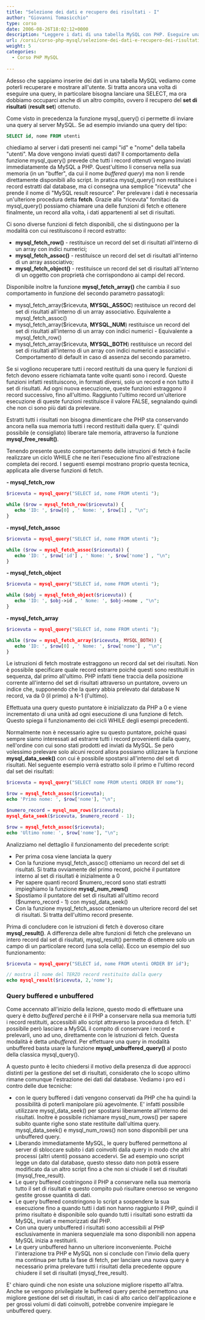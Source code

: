 ```yaml
---
title: "Selezione dei dati e recupero dei risultati - I"
author: "Giovanni Tomasicchio"
type: corso
date: 2006-08-26T18:02:12+0000
description: "Leggere i dati di una tabella MySQL con PHP. Eseguire una SELECT con PHP e MySQL."
url: /corsi/corso-php-mysql/selezione-dei-dati-e-recupero-dei-risultati-i/
weight: 5
categories:
  - Corso PHP MySQL
  
---
```

Adesso che sappiamo inserire dei dati in una tabella MySQL vediamo come poterli recuperare e mostrare all'utente. Si tratta ancora una volta di eseguire una query, in particolare bisogna lanciare una SELECT, ma ora dobbiamo occuparci anche di un altro compito, ovvero il recupero del **set di risultati** (**result set**) ottenuto.

Come visto in precedenza la funzione mysql\_query() ci permette di inviare una query al server MySQL. Se ad esempio inviando una query del tipo:

 ```sql
SELECT id, nome FROM utenti
```

chiediamo al server i dati presenti nei campi "id" e "nome" della tabella "utenti". Ma dove vengono inviati questi dati? Il comportamento della funzione mysql\_query() prevede che tutti i record ottenuti vengano inviati immediatamente da MySQL a PHP. Quest'ultimo li conserva nella sua memoria (in un "buffer", da cui il nome *buffered query*) ma non li rende direttamente disponibili allo script. In pratica mysql\_query() non restituisce i record estratti dal database, ma ci consegna una semplice "ricevuta" che prende il nome di "MySQL result resource". Per prelevare i dati è necessaria un'ulteriore procedura detta **fetch**. Grazie alla "ricevuta" fornitaci da mysql\_query() possiamo chiamare una delle funzioni di fetch e ottenere finalmente, un record alla volta, i dati appartenenti al set di risultati.

Ci sono diverse funzioni di fetch disponibili, che si distinguono per la modalità con cui restituiscono il record estratto:

- **mysql\_fetch\_row()** - restituisce un record del set di risultati all'interno di un array con indici numerici;
- **mysql\_fetch\_assoc()** - restituisce un record del set di risultati all'interno di un array associativo;
- **mysql\_fetch\_object()** - restituisce un record del set di risultati all'interno di un oggetto con proprietà che corrispondono ai campi del record.
 
Disponibile inoltre la funzione **mysql\_fetch\_array()** che cambia il suo comportamento in funzione del secondo parametro passatogli:

- mysql\_fetch\_array($ricevuta, **MYSQL\_ASSOC**)
   restituisce un record del set di risultati all'interno di un array associativo. Equivalente a mysql\_fetch\_assoc()
- mysql\_fetch\_array($ricevuta, **MYSQL\_NUM**)
   restituisce un record del set di risultati all'interno di un array con indici numerici - Equivalente a mysql\_fetch\_row()
- mysql\_fetch\_array($ricevuta, **MYSQL\_BOTH**)
   restituisce un record del set di risultati all'interno di un array con indici numerici e associativi - Comportamento di default in caso di assenza del secondo parametro.
 
Se si vogliono recuperare tutti i record restituiti da una query le funzioni di fetch devono essere richiamata tante volte quanti sono i record. Queste funzioni infatti restituiscono, in formati diversi, solo un record e non tutto il set di risultati. Ad ogni nuova esecuzione, queste funzioni estraggono il record successivo, fino all'ultimo. Raggiunto l'ultimo record un'ulteriore esecuzione di queste funzioni restituisce il valore FALSE, segnalando quindi che non ci sono più dati da prelevare.

Estratti tutti i risultati non bisogna dimenticare che PHP sta conservando ancora nella sua memoria tutti i record restituiti dalla query. E' quindi possibile (e consigliato) liberare tale memoria, attraverso la funzione **mysql\_free\_result()**.

Tenendo presente questo comportamento delle istruzioni di fetch è facile realizzare un ciclo WHILE che ne iteri l'esecuzione fino all'estrazione completa dei record. I seguenti esempi mostrano proprio questa tecnica, applicata alle diverse funzioni di fetch.

**- mysql\_fetch\_row**

 ```php
$ricevuta = mysql_query("SELECT id, nome FROM utenti ");

while ($row = mysql_fetch_row($ricevuta)) {
	echo 'ID: ', $row[0] , ' Nome: ', $row[1] , "\n";
}
```

**- mysql\_fetch\_assoc**

 ```php
$ricevuta = mysql_query("SELECT id, nome FROM utenti ");

while ($row = mysql_fetch_assoc($ricevuta)) {
	echo 'ID: ', $row['id'] , ' Nome: ', $row['nome'] , "\n";
}
```

**- mysql\_fetch\_object**

 ```php
$ricevuta = mysql_query("SELECT id, nome FROM utenti ");

while ($obj = mysql_fetch_object($ricevuta)) {
	echo 'ID: ', $obj->id , ' Nome: ', $obj->nome , "\n";
}
```

**- mysql\_fetch\_array**

 ```php
$ricevuta = mysql_query("SELECT id, nome FROM utenti ");

while ($row = mysql_fetch_array($ricevuta, MYSQL_BOTH)) {
	echo 'ID: ', $row[0] , ' Nome: ', $row['nome'] , "\n";
}
```

Le istruzioni di fetch mostrate estraggono un record dal set dei risultati. Non è possibile specificare quale record estrarre poiché questi sono restituiti in sequenza, dal primo all'ultimo. PHP infatti tiene traccia della posizione corrente all'interno del set di risultati attraverso un puntatore, ovvero un indice che, supponendo che la query abbia prelevato dal database N record, va da 0 (il primo) a N-1 (l'ultimo).

Effettuata una query questo puntatore è inizializzato da PHP a 0 e viene incrementato di una unità ad ogni esecuzione di una funzione di fetch. Questo spiega il funzionamento dei cicli WHILE degli esempi precedenti.

Normalmente non è necessario agire su questo puntatore, poiché quasi sempre siamo interessati ad estrarre tutti i record provenienti dalla query, nell'ordine con cui sono stati prodotti ed inviati da MySQL. Se però volessimo prelevare solo alcuni record allora possiamo utilizzare la funzione **mysql\_data\_seek()** con cui è possibile spostarsi all'interno del set di risultati. Nel seguente esempio verrà estratto solo il primo e l'ultimo record dal set dei risultati:

 ```php
$ricevuta = mysql_query("SELECT nome FROM utenti ORDER BY nome");

$row = mysql_fetch_assoc($ricevuta);
echo 'Primo nome: ', $row['nome'], "\n";

$numero_record = mysql_num_rows($ricevuta);
mysql_data_seek($ricevuta, $numero_record - 1);

$row = mysql_fetch_assoc($ricevuta);
echo 'Ultimo nome: ', $row['nome'], "\n";
```

Analizziamo nel dettaglio il funzionamento del precedente script:

- Per prima cosa viene lanciata la query
- Con la funzione mysql\_fetch\_assoc() otteniamo un record del set di risultati. Si tratta ovviamente del primo record, poiché il puntatore interno al set di risultati è inizialmente a 0
- Per sapere quanti record $numero\_record sono stati estratti impieghiamo la funzione **mysql\_num\_rows()**
- Spostiamo il puntatore del set di risultati all'ultimo record ($numero\_record - 1) con mysql\_data\_seek()
- Con la funzione mysql\_fetch\_assoc otteniamo un ulteriore record del set di risultati. Si tratta dell'ultimo record presente.
 
Prima di concludere con le istruzioni di fetch è doveroso citare **mysql\_result()**. A differenza delle altre funzioni di fetch che prelevano un intero record dal set di risultati, mysql\_result() permette di ottenere solo un campo di un particolare record (una sola cella). Ecco un esempio del suo funzionamento:

 ```php
$ricevuta = mysql_query("SELECT id, nome FROM utenti ORDER BY id");

// mostra il nome del TERZO record restituito dalla query
echo mysql_result($ricevuta, 2,'nome');
```

### Query buffered e unbuffered

Come accennato all'inizio della lezione, questo modo di effettuare una query è detto *buffered* perché è il PHP a conservare nella sua memoria tutti i record restituiti, accessibili allo script attraverso la procedura di fetch. E' possibile però lasciare a MySQL il compito di conservare i record e prelevarli, uno ad uno, direttamente con le istruzioni di fetch. Questa modalità è detta *unbuffered*. Per effettuare una query in modalità unbuffered basta usare la funzione **mysql\_unbuffered\_query()** al posto della classica mysql\_query().

A questo punto è lecito chiedersi il motivo della presenza di due approcci distinti per la gestione del set di risultati, considerato che lo scopo ultimo rimane comunque l'estrazione dei dati dal database. Vediamo i pro ed i contro delle due tecniche:

- con le query buffered i dati vengono conservati da PHP che ha quindi la possibilità di poterli manipolare più agevolmente. E' infatti possibile utilizzare mysql\_data\_seek() per spostarsi liberamente all'interno dei risultati. Inoltre è possibile richiamare mysql\_num\_rows() per sapere subito quante righe sono state restituite dall'ultima query. mysql\_data\_seek() e mysql\_num\_rows() non sono disponibili per una unbuffered query.
- Liberando immediatamente MySQL, le query buffered permettono al server di sbloccare subito i dati coinvolti dalla query in modo che altri processi (altri utenti) possano accedervi. Se ad esempio uno script legge un dato dal database, questo stesso dato non potrà essere modificato da un altro script fino a che non si chiude il set di risultati (mysql\_free\_result).
- Le query buffered costringono il PHP a conservare nella sua memoria tutto il set di risultati e questo compito può risultare oneroso se vengono gestite grosse quantità di dati.
- Le query buffered constringono lo script a sospendere la sua esecuzione fino a quando tutti i dati non hanno raggiunto il PHP, quindi il primo risultato è disponibile solo quando tutti i risultati sono estratti da MySQL, inviati e memorizzati dal PHP.
- Con una query unbuffered i risultati sono accessibili al PHP esclusivamente in maniera sequenziale ma sono disponibili non appena MySQL inizia a restituirli.
- Le query unbuffered hanno un ulteriore inconveniente. Poiché l'interazione tra PHP e MySQL non si conclude con l'invio della query ma continua per tutta la fase di fetch, per lanciare una nuova query è necessario prima prelevare tutti i risultati della precedente oppure chiudere il set di risultati (mysql\_free\_result).
 
E' chiaro quindi che non esiste una soluzione migliore rispetto all'altra. Anche se vengono privilegiate le buffered query perché permettono una migliore gestione del set di risultati, in casi di alto carico dell'applicazione e per grossi volumi di dati coinvolti, potrebbe convenire impiegare le unbuffered query.